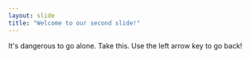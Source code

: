 ```yaml
---
layout: slide
title: "Welcome to our second slide!"
---
```

It's dangerous to go alone. Take this.
Use the left arrow key to go back!
